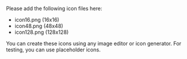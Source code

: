 Please add the following icon files here:
- icon16.png (16x16)
- icon48.png (48x48)
- icon128.png (128x128)

You can create these icons using any image editor or icon generator. For testing, you can use placeholder icons.
